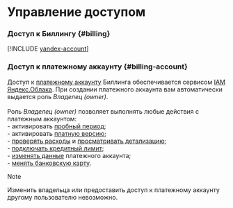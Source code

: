 # Управление доступом

### Доступ к Биллингу {#billing} 
[!INCLUDE [yandex-account](../_includes/yandex-account.md)]

### Доступ к платежному аккаунту {#billing-account}                                                        
Доступ к [платежному аккаунту](../concepts/billing-account.md) Биллинга обеспечивается сервисом [IAM Яндекс.Облака](../../iam/). 
При создании платежного аккаунта вам автоматически выдается роль _Владелец (owner)_.
<br/><br/>Роль _Владелец (owner)_ позволяет выполнять любые действия с платежным аккаунтом: <br/>- активировать [пробный период](../trial/activation.md);<br/>- активировать [платную версию](../operations/activate-commercial.md);<br/>- [проверять расходы](../operations/check-diagram.md) и [просматривать детализацию](../operations/check-charges.md);<br/>- [подключать кредитный лимит](../concepts/credit-limit.md);  <br/>- [изменять данные](../operations/change-data.md) платежного аккаунта;<br/>- [менять банковскую карту](../operations/pin-card.md). 

> [!NOTE]
>
> Изменить владельца или предоставить доступ к платежному аккаунту другому пользователю невозможно. 


